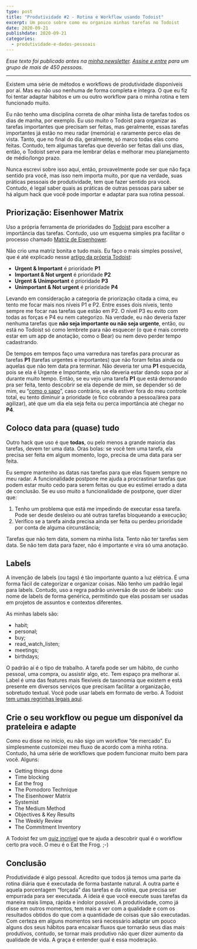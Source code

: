 ```yaml
---
type: post
title: "Produtividade #2 - Rotina e Workflow usando Todoist"
excerpt: Um pouco sobre como eu organizo minhas tarefas no Todoist
date: 2020-09-21
publishdate: 2020-09-21
categories:
  - produtividade-e-dados-pessoais
---
```


_Esse texto foi publicado antes na [minha newsletter](https://diegoeis.substack.com/). [Assine e entre](https://diegoeis.substack.com/) para um grupo de mais de 450 pessoas._

---

Existem uma série de métodos e workflows de produtividade disponíveis por aí. Mas eu não uso nenhuma de forma completa e íntegra. O que eu fiz foi tentar adaptar hábitos e um ou outro workflow para o minha rotina e tem funcionado muito. 

Eu não tenho uma disciplina correta de olhar minha lista de tarefas todos os dias de manha, por exemplo. Eu uso muito o Todoist para organizar as tarefas importantes que precisam ser feitas, mas geralmente, essas tarefas importantes já estão no meu radar (memória) e raramente perco elas de vista. Tanto, que no final do dia, geralmente, só marco todas elas como feitas. Contudo, tem algumas tarefas que deverão ser feitas dali uns dias, então, o Todoist serve para me lembrar delas e melhorar meu planejamento de médio/longo prazo.

Nunca escrevi sobre isso aqui, então, provavelmente pode ser que não faça sentido pra você, mas isso nem importa muito, por que na verdade, suas práticas pessoais de produtividade, tem que fazer sentido pra você. Contudo, é legal saber quais as práticas de outras pessoas para saber se há algum hack que você pode importar e adaptar para sua rotina pessoal. 

## Priorização: Eisenhower Matrix

Uso a própria ferramenta de prioridades do [Todoist](https://todoist.com/r/diego_eis_ujukcb) para escolher a importância das tarefas. Contudo, uso um esquema simples pra facilitar o processo chamado [Matriz de Eisenhower](https://diegoeis.com/priorizando-organizando-tempo-tarefas-matriz-eiseinhower/). 

Não crio uma matriz bonita e tudo mais. Eu faço o mais simples possível, que é até explicado nesse [artigo da própria Todoist](https://get.todoist.help/hc/en-us/articles/210762449-Eisenhower-Matrix-with-Todoist): 

* **Urgent & Important** é prioridade **P1**
* **Important & Not urgent** é prioridade **P2**
* **Urgent & Unimportant** é prioridade **P3**
* **Unimportant & Not urgent** é prioridade **P4**

Levando em consideração a categoria de priorização citada a cima, eu tento me focar mais nos níveis P1 e P2. Entre esses dois níveis, tento sempre me focar nas tarefas que estão em P2. O nível P3 eu evito com todas as forças e P4 eu nem categorizo. Na verdade, eu não deveria fazer nenhuma tarefas que **não seja importante ou não seja urgente**, então, ou está no Todoist só como lembrete para não esquecer (o que é mais correto estar em um app de anotação, como o Bear) ou nem devo perder tempo cadastrando.

De tempos em tempos faço uma varredura nas tarefas para procurar as tarefas **P1** (tarefas urgentes e importantes) que não foram feitas ainda ou aquelas que não tem data pra terminar. Não deveria ter uma **P1** esquecida, pois se ela é Urgente e Importante, ela não deveria estar dando sopa por aí durante muito tempo. Então, se eu vejo uma tarefa **P1** que está demorando pra ser feita, tento descobrir se ela depende de mim, se depender só de mim, eu “[como o sapo](https://todoist.com/productivity-methods/eat-the-frog)”, caso contrário, se ela estiver fora do meu controle total, eu tento diminuir a prioridade (e fico cobrando a pessoa/área para agilizar), até que um dia ela seja feita ou perca importância até chegar no **P4**. 

## Coloco data para (quase) tudo

Outro hack que uso é que **todas**, ou pelo menos a grande maioria das tarefas, devem ter uma data. Oras bolas: se você tem uma tarefa, ela precisa ser feita em algum momento, logo, precisa de uma data para ser feita.

Eu sempre mantenho as datas nas tarefas para que elas fiquem sempre no meu radar. A funcionalidade postpone me ajuda a procrastinar tarefas que podem estar muito cedo para serem feitas ou que eu estimei errado a data de conclusão. Se eu uso muito a funcionalidade de postpone, quer dizer que:

1. Tenho um problema que está me impedindo de executar essa tarefa. Pode ser desde desleixo ou até outras tarefas bloqueando a execução;
2. Verifico se a tarefa ainda precisa ainda ser feita ou perdeu prioridade por conta de alguma circunstância;

Tarefas que não tem data, somem na minha lista. Tento não ter tarefas sem data. Se não tem data para fazer, não é importante e vira só uma anotação.


## Labels

A invenção de labels (ou tags) é tão importante quanto a luz elétrica. É uma forma fácil de categorizar e organizar coisas. Não tenho um padrão legal para labels. Contudo, uso a regra padrão universão de uso de labels: uso nome de labels de forma genérica, permitindo que elas possam ser usadas em projetos de assuntos e contextos diferentes.

As minhas labels são:

- habit;
- personal;
- buy;
- read_watch_listen;
- meetings;
- birthdays;

O padrão aí é o tipo de trabalho. A tarefa pode ser um hábito, de cunho pessoal, uma compra, ou assistir algo, etc. Tem espaço pra melhorar aí. Label é uma das features mais flexíveis de taxonomia que existem e está presente em diversos serviços que precisam facilitar a organização, sobretudo textual. Você pode usar labels em formato de verbo. A Todoist [tem umas regrinhas legais aqui](https://get.todoist.help/hc/en-us/articles/360000029000-How-to-best-use-labels). 

## Crie o seu workflow ou pegue um disponível da prateleira e adapte

Como eu disse no início, eu não sigo um workflow “de mercado”. Eu simplesmente customizei meu fluxo de acordo com a minha rotina. Contudo, há uma série de workflows que podem funcionar muito bem para você. Alguns:

- Getting things done
- Time blocking
- Eat the frog
- The Pomodoro Technique
- The Eisenhower Matrix
- Systemist
- The Medium Method
- Objectives & Key Results
- The Weekly Review
- The Commitment Inventory

A Todoist fez um [quiz incrível](https://todoist.com/productivity-methods) que te ajuda a descobrir qual é o workflow certo pra você. O meu é o Eat the Frog. ;-)

## Conclusão

Produtividade é algo pessoal. Acredito que todos já temos uma parte da rotina diária que é executada de forma bastante natural. A outra parte é aquela porcentagem “forçada” das tarefas e da rotina, que precisa ser empurrada para ser executada. A ideia é que você execute suas tarefas da maneira mais limpa, rápida e indolor possível. A produtividade, como já disse em outros momentos, tem mais a ver com a qualidade e com os resultados obtidos do que com a quantidade de coisas que são executadas. Com certeza em alguns momentos será necessário adaptar um pouco alguns dos seus hábitos para encaixar fluxos que tornarão seus dias mais produtivos, contudo, se tornar mais produtivo não quer dizer aumento da qualidade de vida. A graça é entender qual é essa moderação.
